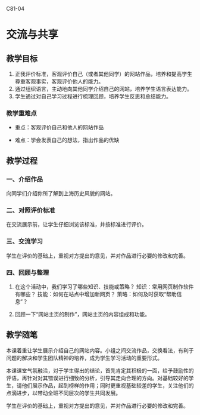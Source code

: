 C81-04

# 交流与共享

## 教学目标

1. 正我评价标准，客观评价自己（或者其他同学）的网站作品，培养和提高学生尊重客观事实，客观评价他人的能力。
2. 通过组织语言，主动地向其他同学介绍自己的网站，培养学生语言表达能力。
3. 学生通过对自己学习过程进行梳理回顾，培养学生反思和总结能力。

### 教学重难点

- 重点：客观评价自己和他人的网站作品

- 难点：学会发表自己的想法，指出作品的优缺

## 教学过程

### 一、介绍作品
向同学们介绍你所了解到上海历史风貌的网站。

### 二、对照评价标准
在交流展示前，让学生仔细浏览该标准，并按标准进行评价。

### 三、交流学习
学生在评价的基础上，重视对方提出的意见，并对作品进行必要的修改和完善。

### 四、回顾与整理
1. 在这个活动中，我们学习了哪些知识、技能或策略？
  知识：常用网页制作软件有哪些？
  技能：如何在站点中增加新网页？
  策略：如何及时获取“帮助信息”？

2. 回顾一下“网站主页的制作”，网站主页的内容组成和功能。



## 教学随笔

本课着重让学生展示介绍自己的网站内容。小组之间交流作品，交换看法，有利于问题的解决和学生团队精神的培养，成为学生学习活动的重要形式。

本课课堂气氛融洽，对于学生得出的结论，首先肯定其积极的一面，给予鼓励性的评语，再针对对其错误进行细致的分析，引导其走向合理的方向。对基础较好的学生，请他们展示作品，起到榜样的作用；同时更重视基础较差的学生，关注他们的点滴进步，以带动全班不同层次的学生共同发展。

学生在评价的基础上，重视对方提出的意见，并对作品进行必要的修改和完善。
